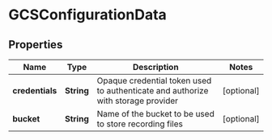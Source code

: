 

# GCSConfigurationData


## Properties

Name | Type | Description | Notes
------------ | ------------- | ------------- | -------------
**credentials** | **String** | Opaque credential token used to authenticate and authorize with storage provider |  [optional]
**bucket** | **String** | Name of the bucket to be used to store recording files |  [optional]



